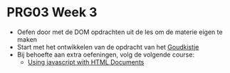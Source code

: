 # PRG03 Week 3
- Oefen door met de DOM opdrachten uit de les om de materie eigen te maken
- Start met het ontwikkelen van de opdracht van het [Goudkistje](./goudkistje-start/README.md)
- Bij behoefte aan extra oefeningen, volg de volgende course: 
    - [Using javascript with HTML Documents](https://www.pluralsight.com/interactive-courses/javascript-with-html-documents)
